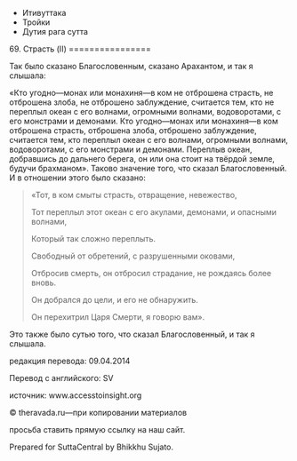 









* Итивуттака
* Тройки
* Дутия рага сутта


69\. Страсть \(II\)
\=\=\=\=\=\=\=\=\=\=\=\=\=\=\=\=



Так было сказано Благословенным, сказано Арахантом, и так я слышала:


«Кто угодно—монах или монахиня—в ком не отброшена страсть, не отброшена злоба, не отброшено заблуждение, считается тем, кто не переплыл океан с его волнами, огромными волнами, водоворотами, с его монстрами и демонами\. Кто угодно—монах или монахиня—в ком отброшена страсть, отброшена злоба, отброшено заблуждение, считается тем, кто переплыл океан с его волнами, огромными волнами, водоворотами, с его монстрами и демонами\. Переплыв океан, добравшись до дальнего берега, он или она стоит на твёрдой земле, будучи брахманом»\. Таково значение того, что сказал Благословенный\. И в отношении этого было сказано:



> «Тот, в ком смыты страсть, отвращение, невежество,  
> 
> Тот переплыл этот океан с его акулами, демонами, и опасными волнами,  
> 
> Который так сложно переплыть\.
> 
> 
> Свободный от обретений, с разрушенными оковами,  
> 
> Отбросив смерть, он отбросил страдание, не рождаясь более вновь\.  
> 
> Он добрался до цели, и его не обнаружить\.  
> 
> Он перехитрил Царя Смерти, я говорю вам»\.


Это также было сутью того, что сказал Благословенный, и так я слышала\.



редакция перевода: 09\.04\.2014


Перевод с английского: SV


источник: www\.accesstoinsight\.org


© theravada\.ru—при копировании материалов


просьба ставить прямую ссылку на наш сайт\.


Prepared for SuttaCentral by Bhikkhu Sujato\.






